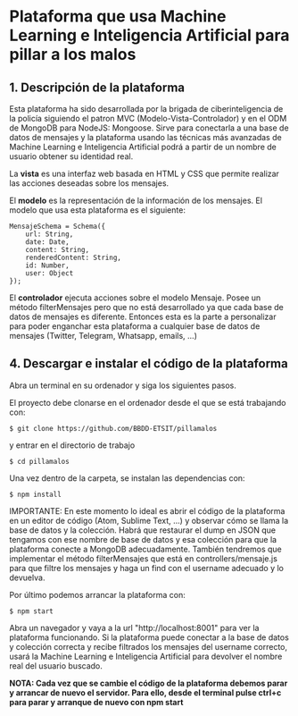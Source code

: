 

<br/><br/>


# Plataforma que usa Machine Learning e Inteligencia Artificial para pillar a los malos

## 1. Descripción de la plataforma

Esta plataforma ha sido desarrollada por la brigada de ciberinteligencia de la policía siguiendo el patron MVC (Modelo-Vista-Controlador) y en el ODM de MongoDB para NodeJS: Mongoose. Sirve para conectarla a una base de datos de mensajes y la plataforma usando las técnicas más avanzadas de Machine Learning e Inteligencia Artificial podrá a partir de un nombre de usuario obtener su identidad real.

La **vista** es una interfaz web basada en HTML y CSS que permite realizar las acciones deseadas sobre los mensajes.

El **modelo** es la representación de la información de los mensajes. El modelo que usa esta plataforma es el siguiente:

```
MensajeSchema = Schema({
    url: String,
    date: Date,
    content: String,
    renderedContent: String,
    id: Number,
    user: Object
});
```

El **controlador** ejecuta acciones sobre el modelo Mensaje. Posee un método filterMensajes pero que no está desarrollado ya que cada base de datos de mensajes es diferente. Entonces esta es la parte a personalizar para poder enganchar esta plataforma a cualquier base de datos de mensajes (Twitter, Telegram, Whatsapp, emails, ...)


## 4. Descargar e instalar el código de la plataforma

Abra un terminal en su ordenador y siga los siguientes pasos.

El proyecto debe clonarse en el ordenador desde el que se está trabajando con:

```
$ git clone https://github.com/BBDD-ETSIT/pillamalos
```

y entrar en el directorio de trabajo

```
$ cd pillamalos
```

Una vez dentro de la carpeta, se instalan las dependencias con:

```
$ npm install
```

IMPORTANTE: En este momento lo ideal es abrir el código de la plataforma en un editor de código (Atom, Sublime Text, ...) y observar cómo se llama la base de datos y la colección. Habrá que restaurar el dump en JSON que tengamos con ese nombre de base de datos y esa colección para que la plataforma conecte a MongoDB adecuadamente.
También tendremos que implementar el método filterMensajes que está en controllers/mensaje.js para que filtre los mensajes y haga un find con el username adecuado y lo devuelva.

Por último podemos arrancar la plataforma con:

```
$ npm start
```

Abra un navegador y vaya a la url "http://localhost:8001" para ver la plataforma funcionando. Si la plataforma puede conectar a la base de datos y colección correcta y recibe filtrados los mensajes del username correcto, usará la Machine Learning e Inteligencia Artificial para devolver el nombre real del usuario buscado.

**NOTA: Cada vez que se cambie el código de la plataforma debemos parar y arrancar de nuevo el servidor. Para ello, desde el terminal pulse ctrl+c para parar y arranque de nuevo con npm start**
